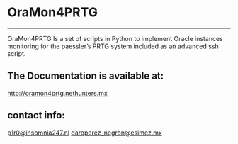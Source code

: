 # OraMon4PRTG
-------------
OraMon4PRTG Is a set of scripts in Python to implement Oracle instances monitoring for the paessler’s PRTG system included as an advanced ssh script.

The Documentation is available at:
----------------------------------

http://oramon4prtg.nethunters.mx

contact info:
-------------

p1r0@insomnia247.nl
daroperez_negron@esimez.mx
